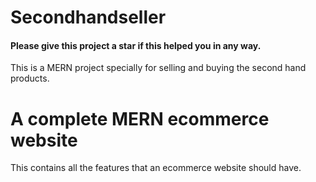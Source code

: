 # Secondhandseller

#### Please give this project a star if this helped you in any way.

This is a MERN project specially for selling and buying the second hand products.

# A complete MERN ecommerce website

This contains all the features that an ecommerce website should have.
